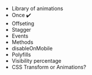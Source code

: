 * Library of animations
* Once ✔️
* Offseting
* Stagger
* Events
* Methods
* disableOnMobile
* Polyfills
* Visibility percentage
* CSS Transform or Animations?